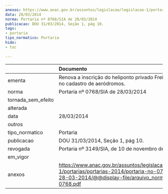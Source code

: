 ```yaml
---
anexos: https://www.anac.gov.br/assuntos/legislacao/legislacao-1/portarias/portarias-2014/portaria-no-0768-sia-de-28-03-2014/@@display-file/arquivo_norma/PA2014-0768.pdf
data: 28/03/2014
norma: Portaria nº 0768/SIA de 28/03/2014
publicacao: DOU 31/03/2014, Seção 1, pág 10.
tags:
- portaria
tipo_normatico: Portaria
hide: 
- toc 
 
---
```


|                    | Documento                                                                                                                                                         |
|:-------------------|:------------------------------------------------------------------------------------------------------------------------------------------------------------------|
| ementa             | Renova a inscrição do heliponto privado Frei Caneca (PE) no cadastro de aeródromos.                                                                               |
| norma              | Portaria nº 0768/SIA de 28/03/2014                                                                                                                                |
| tornada_sem_efeito |                                                                                                                                                                   |
| alterada           |                                                                                                                                                                   |
| data               | 28/03/2014                                                                                                                                                        |
| outros             |                                                                                                                                                                   |
| tipo_normatico     | Portaria                                                                                                                                                          |
| publicacao         | DOU 31/03/2014, Seção 1, pág 10.                                                                                                                                  |
| revogada           | Portaria nº 3149/SIA, de 10 de novembro de 2016.                                                                                                                  |
| em_vigor           |                                                                                                                                                                   |
| anexos             | https://www.anac.gov.br/assuntos/legislacao/legislacao-1/portarias/portarias-2014/portaria-no-0768-sia-de-28-03-2014/@@display-file/arquivo_norma/PA2014-0768.pdf |